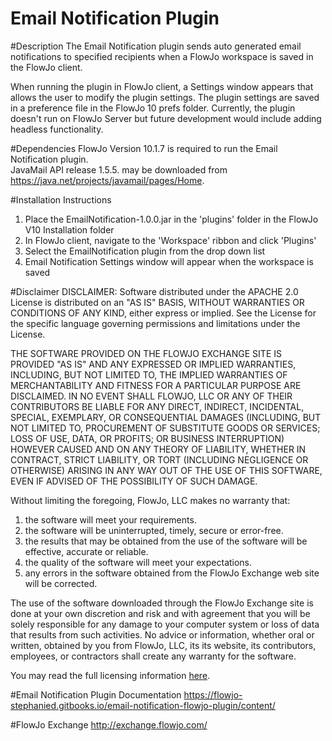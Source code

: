 # Email Notification Plugin

#Description
The Email Notification plugin sends auto generated email notifications to specified recipients when a FlowJo workspace is saved in the 
FlowJo client.

When running the plugin in FlowJo client, a Settings window appears that allows the user to modify the plugin settings. The plugin settings are saved in a preference file in the FlowJo 10 prefs folder. Currently, the plugin doesn't run on FlowJo Server but future development would include adding headless functionality.

#Dependencies
FlowJo Version 10.1.7 is required to run the Email Notification plugin.<BR>
JavaMail API release 1.5.5. may be downloaded from https://java.net/projects/javamail/pages/Home.

#Installation Instructions
1. Place the EmailNotification-1.0.0.jar in the 'plugins' folder in the FlowJo V10 Installation folder
2. In FlowJo client, navigate to the 'Workspace' ribbon and click 'Plugins'
3. Select the EmailNotification plugin from the drop down list
4. Email Notification Settings window will appear when the workspace is saved

#Disclaimer
DISCLAIMER: Software distributed under the APACHE 2.0 License is distributed on an "AS IS" BASIS, WITHOUT WARRANTIES OR CONDITIONS OF ANY KIND, either express or implied. See the License for the specific language governing permissions and limitations under the License.

THE SOFTWARE PROVIDED ON THE FLOWJO EXCHANGE SITE IS PROVIDED "AS IS" AND ANY EXPRESSED OR IMPLIED WARRANTIES, INCLUDING, BUT NOT LIMITED TO, THE IMPLIED WARRANTIES OF MERCHANTABILITY AND FITNESS FOR A PARTICULAR PURPOSE ARE DISCLAIMED. IN NO EVENT SHALL FLOWJO, LLC OR ANY OF THEIR CONTRIBUTORS BE LIABLE FOR ANY DIRECT, INDIRECT, INCIDENTAL, SPECIAL, EXEMPLARY, OR CONSEQUENTIAL DAMAGES (INCLUDING, BUT NOT LIMITED TO, PROCUREMENT OF SUBSTITUTE GOODS OR SERVICES; LOSS OF USE, DATA, OR PROFITS; OR BUSINESS INTERRUPTION) HOWEVER CAUSED AND ON ANY THEORY OF LIABILITY, WHETHER IN CONTRACT, STRICT LIABILITY, OR TORT (INCLUDING NEGLIGENCE OR OTHERWISE) ARISING IN ANY WAY OUT OF THE USE OF THIS SOFTWARE, EVEN IF ADVISED OF THE POSSIBILITY OF SUCH DAMAGE.

Without limiting the foregoing, FlowJo, LLC makes no warranty that: <BR>
1. the software will meet your requirements. <BR>
2. the software will be uninterrupted, timely, secure or error-free. <BR>
3. the results that may be obtained from the use of the software will be effective, accurate or reliable. 
4. the quality of the software will meet your expectations. <BR> 
5. any errors in the software obtained from the FlowJo Exchange web site will be corrected. <BR>

The use of the software downloaded through the FlowJo Exchange site is done at your own discretion and risk and with agreement that you will be solely responsible for any damage to your computer system or loss of data that results from such activities. No advice or information, whether oral or written, obtained by you from FlowJo, LLC, its its website, its contributors, employees, or contractors shall create any warranty for the software.

You may read the full licensing information [here](https://www.apache.org/licenses/LICENSE-2.0).


#Email Notification Plugin Documentation
https://flowjo-stephanied.gitbooks.io/email-notification-flowjo-plugin/content/

#FlowJo Exchange
http://exchange.flowjo.com/
